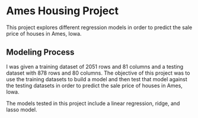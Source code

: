 # Ames Housing Project

This project explores different regression models in order to predict the sale price of houses in Ames, Iowa.

## Modeling Process

I was given a training dataset of 2051 rows and 81 columns and a testing dataset with 878 rows and 80 columns. The objective of this project was to use the training datasets to build a model and then test that model against the testing datasets in order to predict the sale price of houses in Ames, Iowa.

The models tested in this project include a linear regression, ridge, and lasso model.